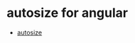 # autosize for angular

- [autosize](https://github.com/jackmoore/autosize)

```ts

```

```html

```

```ts

```